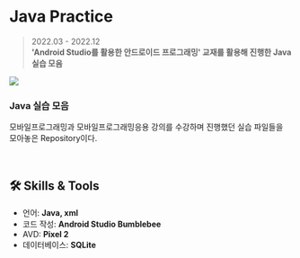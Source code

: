 # Java Practice

> 2022.03 - 2022.12    
> **'Android Studio를 활용한 안드로이드 프로그래밍' 교재를 활용해 진행한 Java 실습 모음**

<img src="https://github.com/yjnamdev/java-practice/assets/137621989/5b27fc2b-5005-4788-93ab-93bc42b20cc8">  

### Java 실습 모음
모바일프로그래밍과 모바일프로그래밍응용 강의를 수강하며 진행했던 실습 파일들을 모아놓은 Repository이다.

<br/>

## 🛠 Skills & Tools
- 언어: **Java, xml**
- 코드 작성: **Android Studio Bumblebee**
- AVD: **Pixel 2**
- 데이터베이스: **SQLite**
